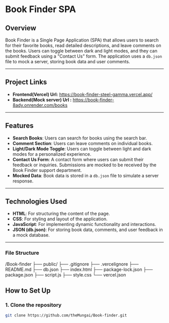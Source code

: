 # Book Finder SPA

## Overview

Book Finder is a Single Page Application (SPA) that allows users to search for their favorite books, read detailed descriptions, and leave comments on the books. Users can toggle between dark and light modes, and they can submit feedback using a "Contact Us" form. The application uses a `db.json` file to mock a server, storing book data and user comments.

---
## Project Links
- **Frontend(Vercel) Url:** https://book-finder-steel-gamma.vercel.app/
- **Backend(Mock server) Url :**  https://book-finder-8ady.onrender.com/books
---

## Features

- **Search Books**: Users can search for books using the search bar.
- **Comment Section**: Users can leave comments on individual books.
- **Light/Dark Mode Toggle**: Users can toggle between light and dark modes for a personalized experience.
- **Contact Us Form**: A contact form where users can submit their feedback or inquiries. Submissions are mocked to be received by the Book Finder support department.
- **Mocked Data**: Book data is stored in a `db.json` file to simulate a server response.

---

## Technologies Used

- **HTML**: For structuring the content of the page.
- **CSS**: For styling and layout of the application.
- **JavaScript**: For implementing dynamic functionality and interactions.
- **JSON (db.json)**: For storing book data, comments, and user feedback in a mock database.

---

### File Structure

  /Book-finder
├── public/ 
├── .gitignore 
├── .vercelignore 
├── README.md 
├── db.json
├── index.html 
├── package-lock.json
├── package.json
├── script.js 
├── style.css
└── vercel.json 

## How to Set Up

### 1. Clone the repository

```bash
git clone https://github.com/theMungai/Book-finder.git

          


